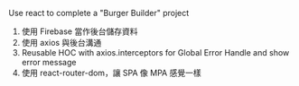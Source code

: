 Use react to complete a "Burger Builder" project

1. 使用 Firebase 當作後台儲存資料
2. 使用 axios 與後台溝通
3. Reusable HOC with axios.interceptors for Global Error Handle and show error message
4. 使用 react-router-dom，讓 SPA 像 MPA 感覺一樣
